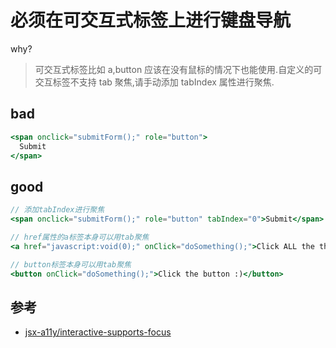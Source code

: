 # 必须在可交互式标签上进行键盘导航

why?

> 可交互式标签比如 a,button 应该在没有鼠标的情况下也能使用.自定义的可交互标签不支持 tab 聚焦,请手动添加 tabIndex 属性进行聚焦.

## bad

```jsx
<span onclick="submitForm();" role="button">
  Submit
</span>
```

## good

```jsx
// 添加tabIndex进行聚焦
<span onclick="submitForm();" role="button" tabIndex="0">Submit</span>

// href属性的a标签本身可以用tab聚焦
<a href="javascript:void(0);" onClick="doSomething();">Click ALL the things!</a>

// button标签本身可以用tab聚焦
<button onClick="doSomething();">Click the button :)</button>
```

## 参考

- [jsx-a11y/interactive-supports-focus](https://github.com/evcohen/eslint-plugin-jsx-a11y/blob/master/docs/rules/interactive-supports-focus.md)
